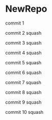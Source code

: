 # NewRepo

commit 1

commit 2 squash

commit 3 squash

commit 4 squash

commit 5 squash

commit 6 squash

commit 7 squash

commit 8 squash

commit 9 squash

commit 10 squash